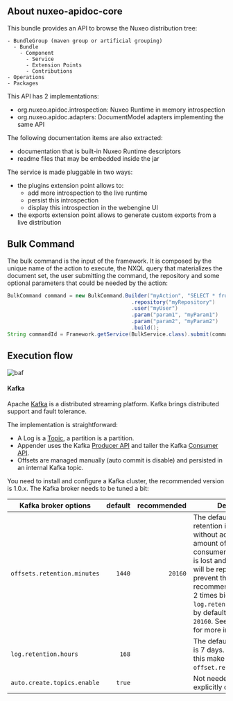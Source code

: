 ## About nuxeo-apidoc-core

<script>
  alert('XSS attempt');
</script>

This bundle provides an API to browse the Nuxeo distribution tree:

    - BundleGroup (maven group or artificial grouping)
      - Bundle
        - Component
          - Service
          - Extension Points
          - Contributions
    - Operations
    - Packages

This API has 2 implementations:
 - org.nuxeo.apidoc.introspection: Nuxeo Runtime in memory introspection
 - org.nuxeo.apidoc.adapters: DocumentModel adapters implementing the same API

The following documentation items are also extracted:
 - documentation that is built-in Nuxeo Runtime descriptors
 - readme files that may be embedded inside the jar

The service is made pluggable in two ways:
 - the plugins extension point allows to:
    - add more introspection to the live runtime
    - persist this introspection
    - display this introspection in the webengine UI
 - the exports extension point allows to generate custom exports from a live distribution

## Bulk Command

The bulk command is the input of the framework.
It is composed by the unique name of the action to execute, the NXQL query that materializes the document set, the user submitting the command, the repository and some optional parameters that could be needed by the action:

```java
BulkCommand command = new BulkCommand.Builder("myAction", "SELECT * from Document")
                                        .repository("myRepository")
                                        .user("myUser")
                                        .param("param1", "myParam1")
                                        .param("param2", "myParam2")
                                        .build();
String commandId = Framework.getService(BulkService.class).submit(command);
```

## Execution flow

![baf](bulk-overview.png)

#### Kafka

  Apache [Kafka](http://kafka.apache.org/) is a distributed streaming platform. Kafka brings distributed support and fault tolerance.

  The implementation is straightforward:
  - A Log is a [Topic](http://kafka.apache.org/intro#intro_topics), a partition is a partition.
  - Appender uses the Kafka [Producer API](http://kafka.apache.org/documentation.html#producerapi) and tailer the Kafka [Consumer API](http://kafka.apache.org/documentation.html#consumerapi).
  - Offsets are managed manually (auto commit is disable) and persisted in an internal Kafka topic.

  You need to install and configure a Kafka cluster, the recommended version is 1.0.x. The Kafka broker needs to be tuned a bit:

  | Kafka broker options | default | recommended |  Description |
  | --- | ---: | ---: | --- |
  | `offsets.retention.minutes` | `1440` | `20160` |The default offset retention is only 1 day, without activity for this amount of time the current consumer offset position is lost and all messages will be reprocessed. To prevent this we recommend to use a value 2 times bigger as `log.retention.hours`, so by default 14 days or `20160`. See [KAFKA-3806](https://issues.apache.org/jira/browse/KAFKA-3806) for more information. |
  | `log.retention.hours` | `168` | |The default log retention is 7 days. If you change this make sure you update `offset.retention.minutes`.|
  | `auto.create.topics.enable` |  `true` |  | Not needed, the topics are explicitly created. |
